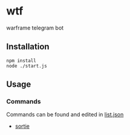 # wtf
warframe telegram bot

## Installation

    npm install
    node ./start.js

## Usage

### Commands

Commands can be found and edited in [list.json](https://github.com/leo-lxps/wtf/blob/master/src/commands/list.json)

- [sortie](https://github.com/leo-lxps/wtf/blob/master/src/sortie/sortie.js)
